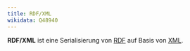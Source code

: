 ```yaml
---
title: RDF/XML
wikidata: Q48940
---
```


**RDF/XML** ist eine Serialisierung von [RDF](../rdf) auf Basis von [XML](../xml).
